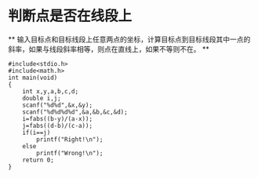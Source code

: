 # 判断点是否在线段上
**
输入目标点和目标线段上任意两点的坐标，计算目标点到目标线段其中一点的斜率，如果与线段斜率相等，则点在直线上，如果不等则不在。
**

```
#include<stdio.h>
#include<math.h>
int main(void)
{
	int x,y,a,b,c,d;
	double i,j;
	scanf("%d%d",&x,&y);
	scanf("%d%d%d%d",&a,&b,&c,&d);
	i=fabs((b-y)/(a-x));
	j=fabs((d-b)/(c-a));
	if(i==j)
		printf("Right!\n");
	else
		printf("Wrong!\n");
	return 0;
} 
```